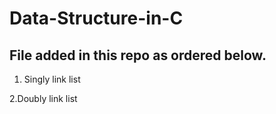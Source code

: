 # Data-Structure-in-C
## File added in this repo as ordered below. 


1. Singly link list 

2.Doubly link list



